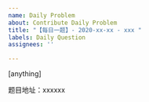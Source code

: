 ```yaml
---
name: Daily Problem
about: Contribute Daily Problem
title: "【每日一题】- 2020-xx-xx - xxx "
labels: Daily Question
assignees: ''

---
```


[anything]

题目地址：xxxxxx
